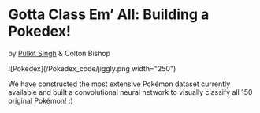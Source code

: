 # Gotta Class Em’ All: Building a Pokedex!

by [Pulkit Singh](https://github.com/pulkitsingh?tab=repositories) & Colton Bishop

![Pokedex](/Pokedex_code/jiggly.png width="250")


We have constructed the most extensive Pokémon dataset currently available and built a convolutional neural network to visually classify all 150 original Pokémon! :)
